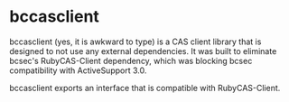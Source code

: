 bccasclient
===========

bccasclient (yes, it is awkward to type) is a CAS client library that is
designed to not use any external dependencies.  It was built to eliminate
bcsec's RubyCAS-Client dependency, which was blocking bcsec compatibility with
ActiveSupport 3.0.

bccasclient exports an interface that is compatible with RubyCAS-Client.
